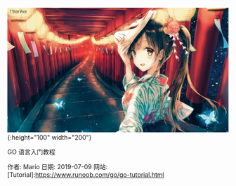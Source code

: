 ![icon](docs/images/icon.jpg){:height="100" width="200"}

GO 语言入门教程 


作者: Mario
日期: 2019-07-09
网站: [Tutorial]:https://www.runoob.com/go/go-tutorial.html
